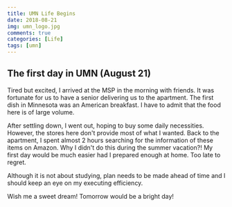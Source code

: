 ```yaml
---
title: UMN Life Begins
date: 2018-08-21
img: umn_logo.jpg
comments: true
categories: [Life]
tags: [umn]
---
```


## The first day in UMN (August 21)

Tired but excited, I arrived at the MSP in the morning with friends. It was fortunate for us to have a senior delivering us to the apartment. The first dish in Minnesota was an American breakfast. I have to admit that the food here is of large volume.

After settling down, I went out, hoping to buy some daily necessities. However, the stores here don't provide most of what I wanted. Back to the apartment, I spent almost 2 hours searching for the information of these items on Amazon. Why I didn't do this during the summer vacation?! My first day would be much easier had I prepared enough at home. Too late to regret.

Although it is not about studying, plan needs to be made ahead of time and I should keep an eye on my executing efficiency.

Wish me a sweet dream! Tomorrow would be a bright day!
